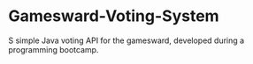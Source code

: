 # Gamesward-Voting-System
S simple Java voting API for the gamesward, developed during a programming bootcamp.
